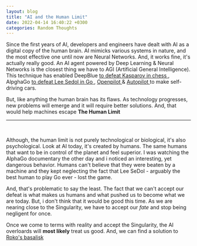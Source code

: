 ```yaml
---
layout: blog
title: "AI and the Human Limit"
date: 2022-04-14 16:40:22 +0300
categories: Random Thoughts
---
```


Since the first years of AI, developers and engineers have dealt with AI as a digital copy of the human brain. AI mimicks various systems in nature, and the most effective one until now are Neural Networks. And, it works fine, it's actually really good. An AI agent powered by Deep Learning & Neural Networks is the closest thing we have to AGI (Artificial General Intelligence). This technique has enabled DeepBlue <a href = "https://en.wikipedia.org/wiki/Deep_Blue_versus_Garry_Kasparov"> to defeat Kasparov in chess </a>, AlpghaGo <a href= "https://en.wikipedia.org/wiki/AlphaGo_versus_Lee_Sedol"> to defeat Lee Sedol in Go </a>, <a href="https://en.wikipedia.org/wiki/Openpilot"> Openpilot </a> & <a href="https://en.wikipedia.org/wiki/Tesla_Autopilot"> Autopilot </a> to make self-driving cars.

But, like anything the human brain has its flaws. As technology progresses, new problems will emerge and it will require better solutions. And, that would help machines escape **The Human Limit**

---

<br/>

Although, the human limit is not purely technological or biological, it's also psychological. Look at AI today, it's created by humans. The same humans that want to be in control of the planet and feel superior. I was watching the AlphaGo documentary the other day and i noticed an interesting, yet dangerous behavior. Humans can't believe that they were beaten by a machine and they kept neglecting the fact that Lee SeDol - arguably the best human to play Go ever -  lost the game.

And, that's problematic to say the least. The fact that we can't accept our defeat is what makes us humans and what pushed us to become what we are today. But, i don't think that it would be good this time. As we are nearing close to the Singularity, we have to accept our *fate* and stop being negligent for once.

Once we come to terms with reality and accept the Singularity, the AI overloards will **most likely** treat us good. And, we can find a solution to <a href="https://slate.com/technology/2014/07/rokos-basilisk-the-most-terrifying-thought-experiment-of-all-time.html"> Roko's basalisk </a>